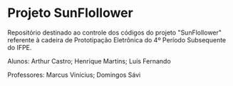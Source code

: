 # Projeto SunFlollower
Repositório destinado ao controle dos códigos do projeto "SunFlollower" referente à cadeira de Prototipação Eletrônica do 4º Período Subsequente do IFPE.

Alunos: Arthur Castro; Henrique Martins; Luís Fernando

Professores: Marcus Vinícius; Domingos Sávi
